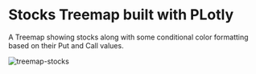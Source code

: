 # Stocks Treemap built with PLotly
A Treemap showing stocks along with some conditional color formatting based on their Put and Call values.

![treemap-stocks](https://user-images.githubusercontent.com/31138706/154681927-aeaeaca1-ba0c-40ae-be06-0d22b97a876a.JPG)
